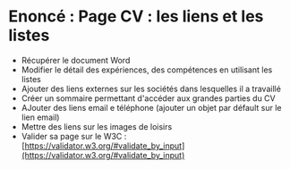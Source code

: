 # Enoncé : Page CV : les liens et les listes

- Récupérer le document Word
- Modifier le détail des expériences, des compétences en utilisant les listes
- Ajouter des liens externes sur les sociétés dans lesquelles il a travaillé
- Créer un sommaire permettant d'accéder aux grandes parties du CV
- AJouter des liens email e téléphone (ajouter un objet par défault sur le lien email)
- Mettre des liens sur les images de loisirs
- Valider sa page sur le W3C : [https://validator.w3.org/#validate_by_input](https://validator.w3.org/#validate_by_input)
